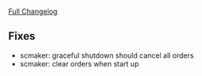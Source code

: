 [Full Changelog](https://github.com/c9s/bbgo/compare/v1.48.2...main)

## Fixes

- scmaker: graceful shutdown should cancel all orders
- scmaker: clear orders when start up
